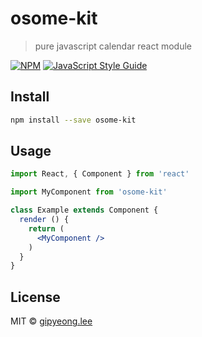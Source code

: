 # osome-kit

> pure javascript calendar react module

[![NPM](https://img.shields.io/npm/v/osome-kit.svg)](https://www.npmjs.com/package/osome-kit) [![JavaScript Style Guide](https://img.shields.io/badge/code_style-standard-brightgreen.svg)](https://standardjs.com)

## Install

```bash
npm install --save osome-kit
```

## Usage

```jsx
import React, { Component } from 'react'

import MyComponent from 'osome-kit'

class Example extends Component {
  render () {
    return (
      <MyComponent />
    )
  }
}
```

## License

MIT © [gipyeong.lee](https://github.com/gipyeong.lee)
